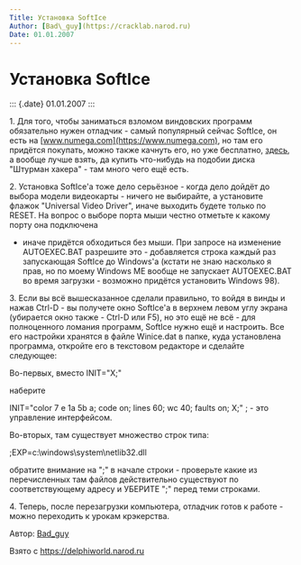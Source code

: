 ```yaml
---
Title: Установка SoftIce
Author: [Bad\_guy](https://cracklab.narod.ru)
Date: 01.01.2007
---
```



Установка SoftIce
=================

::: {.date}
01.01.2007
:::

1\. Для того, чтобы заниматься взломом виндовских программ обязательно
нужен отладчик - самый популярный сейчас SoftIce, он есть на
[www.numega.com](https://www.numega.com), но там его придётся покупать,
можно также качнуть его, но уже бесплатно,
[здесь](ftp://ftp.odescable.com.ua/pub/Windows/Hacker/Debugger/Softice3.24.Win9x/),
а вообще лучше взять, да купить что-нибудь на подобии диска \"Штурман
хакера\" - там много чего ещё есть.

2\. Установка SoftIce\'а тоже дело серьёзное - когда дело дойдёт до
выбора модели видеокарты - ничего не выбирайте, а установите флажок
\"Universal Video Driver\", иначе выходить будете только по RESET. На
вопрос о выборе порта мыши честно отметьте к какому порту она подключена
- иначе придётся обходиться без мыши. При запросе на изменение
AUTOEXEC.BAT разрешите это - добавляется строка каждый раз запускающая
SoftIce до Windows\'а (кстати не знаю насколько я прав, но по моему
Windows ME вообще не запускает AUTOEXEC.BAT во время загрузки - возможно
придётся установить Windows 98).

3\. Если вы всё вышесказанное сделали правильно, то войдя в винды и нажав
Ctrl-D - вы получете окно SoftIce\'а в верхнем левом углу экрана
(убирается окно также - Ctrl-D или F5), но это ещё не всё - для
полноценного ломания программ, SoftIce нужно ещё и настроить. Все его
настройки хранятся в файле Winice.dat в папке, куда установлена
программа, откройте его в текстовом редакторе и сделайте следующее:

Во-первых, вместо INIT=\"X;\"

наберите

INIT=\"color 7 e 1a 5b a; code on; lines 60; wc 40; faults on; X;\" ; -
это управление интерфейсом.

Во-вторых, там существует множество строк типа:

;EXP=c:\\windows\\system\\netlib32.dll

обратите внимание на \";\" в начале строки - проверьте какие из
перечисленных там файлов действительно существуют по соответствующему
адресу и УБЕРИТЕ \";\" перед теми строками.

4\. Теперь, после перезагрузки компьютера, отладчик готов к работе -
можно переходить к урокам крэкерства.

Автор: [Bad\_guy](https://cracklab.narod.ru)

Взято с <https://delphiworld.narod.ru>
